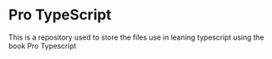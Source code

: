 # Pro TypeScript
This is a repository used to store the files use in leaning typescript using the book Pro Typescript
